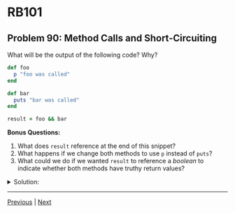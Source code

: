 # RB101
## Problem 90: Method Calls and Short-Circuiting

What will be the output of the following code? Why?

```ruby
def foo
  p "foo was called"
end

def bar
  puts "bar was called"
end

result = foo && bar
```

**Bonus Questions:**
1. What does `result` reference at the end of this snippet?
2. What happens if we change both methods to use `p` instead of `puts`?
3. What could we do if we wanted `result` to reference a *boolean* to indicate whether both methods have truthy return values?

<details>
<summary>Solution:</summary>

**Output:**
```
"foo was called"
bar was called
```

**Explanation:**

1. `foo` is called first, which calls `p "foo was called"`:
   - `p` outputs the string with quotes: `"foo was called"`
   - `p` returns its argument: `"foo was called"`
2. Since `"foo was called"` is truthy, the `&&` continues to the second operand
3. `bar` is called, which calls `puts "bar was called"`:
   - `puts` outputs: `bar was called` (no quotes)
   - `puts` returns `nil`
4. `result` is assigned `nil` (the return value of `bar`, which is the second operand)

**Bonus Answers:**

**Bonus 1**: `result` references `nil` because:
- `foo` returns `"foo was called"` (truthy)
- `bar` returns `nil` (the return value of `puts`)
- `&&` returns the second operand when first is truthy
- So `result` gets `nil`

```ruby
p result  # => nil
```

**Bonus 2**: If both methods use `p`:

```ruby
def foo
  p "foo was called"  # Returns "foo was called"
end

def bar
  p "bar was called"  # Returns "bar was called"
end

result = foo && bar
```

Output:
```
"foo was called"
"bar was called"
```

Now `result` would reference `"bar was called"` instead of `nil`, because `p` returns its argument.

```ruby
p result  # => "bar was called"
```

**Bonus 3**: To get a boolean result:

```ruby
# Option 1: Use !!
result = !!(foo && bar)

# Option 2: Convert each to boolean
result = !!foo && !!bar

# Option 3: Use truthiness in a ternary
result = (foo && bar) ? true : false

# Option 4: Explicit boolean check
result = foo ? (bar ? true : false) : false
```

Example:
```ruby
def foo
  p "foo was called"
  "foo"
end

def bar
  puts "bar was called"
  nil
end

result = !!(foo && bar)
p result  # => false (because bar returns nil)
```

</details>

---

[Previous](089.md) | [Next](091.md)

